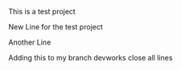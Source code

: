 This is a test project

New Line for the test project


Another Line


Adding this to my branch devworks
close all lines